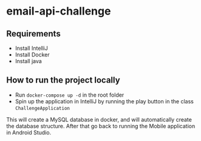 # email-api-challenge

## Requirements

- Install IntelliJ
- Install Docker
- Install java

## How to run the project locally

- Run `docker-compose up -d` in the root folder
- Spin up the application in IntelliJ by running the play button in the class `ChallengeApplication`

This will create a MySQL database in docker, and will automatically create the database structure.
After that go back to running the Mobile application in Android Studio.